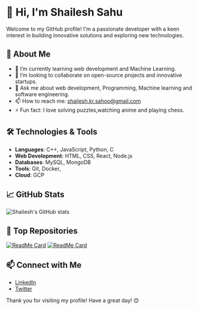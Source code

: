 # 👋 Hi, I'm Shailesh Sahu

Welcome to my GitHub profile! I'm a passionate developer with a keen interest in building innovative solutions and exploring new technologies.

## 🚀 About Me

- 🌱 I’m currently learning web development and Machine Learning.
- 👯 I’m looking to collaborate on open-source projects and innovative startups.
- 💬 Ask me about web development, Programming, Machine learning and software engineering.
- 📫 How to reach me: [shailesh.kr.sahoo@gmail.com](mailto:shailesh.kr.sahoo@gmail.com)
- ⚡ Fun fact: I love solving puzzles,watching anime and playing chess.

## 🛠️ Technologies & Tools

- **Languages**: C++, JavaScript, Python, C
- **Web Development**: HTML, CSS, React, Node.js
- **Databases**: MySQL, MongoDB
- **Tools**: Git, Docker, 
- **Cloud**: GCP

## 📈 GitHub Stats

![Shailesh's GitHub stats](https://github-readme-stats.vercel.app/api?username=shailesh-sahu&show_icons=true&theme=radical)

## 🌟 Top Repositories

[![ReadMe Card](https://github-readme-stats.vercel.app/api/pin/?username=shailesh-sahu&repo=awesome-project)](https://github.com/shailesh-sahu/awesome-project)
[![ReadMe Card](https://github-readme-stats.vercel.app/api/pin/?username=shailesh-sahu&repo=another-cool-project)](https://github.com/shailesh-sahu/another-cool-project)

## 📫 Connect with Me

- [LinkedIn](https://www.linkedin.com/in/shailesh-sahu)
- [Twitter](https://twitter.com/shailesh_sahu)

Thank you for visiting my profile! Have a great day! 😊
